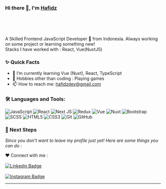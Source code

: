 ### Hi there 👋, I'm [Hafidz](https://github.com/hafidzamr)

<br/>
<br />
<br/>

<p>
A Skilled Frontend JavaScript Developer 🚀 from Indonesia. Always working on some project or learning something new!
<br/>
Stacks I have worked with : React, Vue(NuxtJS)
<br/>
</p>

### ✨ Quick Facts

- 🌱 I’m currently learning Vue (Nuxt), React, TypeScript
- 🎿 Hobbies other than coding : Playing games
- 📫 How to reach me: hafidzdev@gmail.com

### 🛠️ Languages and Tools:

![JavaScript](https://img.shields.io/badge/-JavaScript-black?style=flat-square&logo=javascript)
![React](https://img.shields.io/badge/-React-black?style=flat-square&logo=react)
![Next JS](https://img.shields.io/badge/Next-black?style=flat-square&logo=next.js&logoColor=white)
![Redux](https://img.shields.io/badge/-Redux-black?style=flat-square&logo=Redux)
![Vue](https://img.shields.io/badge/-Vue-black?style=flat-square&logo=vue.js)
![Nuxt](https://img.shields.io/badge/-Nuxt-black?style=flat-square&logo=nuxt.js)
![Bootstrap](https://img.shields.io/badge/-Bootstrap-black?style=flat-square&logo=bootstrap)
![SCSS](https://img.shields.io/badge/-SCSS-black?style=flat-square&logo=SASS)
![HTML5](https://img.shields.io/badge/-HTML5-black?style=flat-square&logo=html5&logoColor=white)
![CSS3](https://img.shields.io/badge/-CSS3-black?style=flat-square&logo=css3)
![Git](https://img.shields.io/badge/-Git-black?style=flat-square&logo=git)
![GitHub](https://img.shields.io/badge/-GitHub-black?style=flat-square&logo=github)


### 👣 Next Steps

_Since you don't want to leave my profile just yet! Here are some things you can do :_

❤️ Connect with me : 
<br/>
<br/> 
[![Linkedin Badge](https://img.shields.io/badge/-Hafidz_Amrulloh-blue?style=flat-square&logo=linkedin)](https://www.linkedin.com/in/hafidzamr/)
<br/>
<br/> 
[![Instagram Badge](https://img.shields.io/badge/-@hafidzamr-white?style=flat-square&logo=instagram)](https://www.instagram.com/hafidzamr_/)


----------------------------------------------------------
